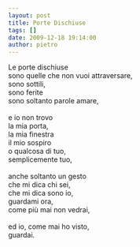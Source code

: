 ```yaml
---
layout: post
title: Porte Dischiuse
tags: []
date: 2009-12-18 19:14:00
author: pietro
---
```

Le porte dischiuse<br/>sono quelle che non vuoi attraversare,<br/>sono sottili,<br/>sono ferite<br/>sono soltanto parole amare,<br/><br/>e io non trovo<br/>la mia porta,<br/>la mia finestra<br/>il mio sospiro<br/>o qualcosa di tuo,<br/>semplicemente tuo,<br/><br/>anche soltanto un gesto<br/>che mi dica chi sei,<br/>che mi dica sono io,<br/>guardami ora,<br/>come più mai non vedrai,<br/><br/>ed io, come mai ho visto,<br/>guardai.
